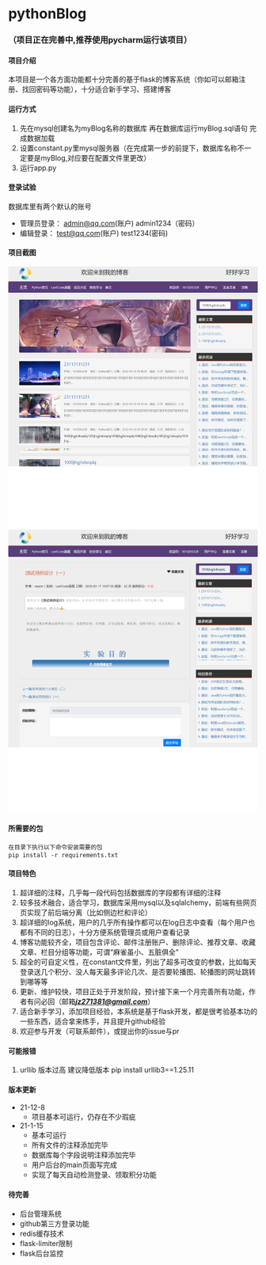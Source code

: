 # pythonBlog

### （项目正在完善中,推荐使用pycharm运行该项目）

#### 项目介绍

本项目是一个各方面功能都十分完善的基于flask的博客系统（你如可以邮箱注册、找回密码等功能），十分适合新手学习、搭建博客



#### 运行方式

1. 先在mysql创建名为myBlog名称的数据库 再在数据库运行myBlog.sql语句 完成数据加载
2. 设置constant.py里mysql服务器（在完成第一步的前提下，数据库名称不一定要是myBlog,对应要在配置文件里更改）
3. 运行app.py

#### 登录试验

数据库里有两个默认的账号

- 管理员登录： admin@qq.com(账户)  admin1234（密码）
- 编辑登录： test@qq.com(账户)  test1234(密码)

#### 项目截图

![主页截图](./.img/主页截图.png)
![内容截图](./.img/内容截图.png)

#### 所需要的包

````
在目录下执行以下命令安装需要的包
pip install -r requirements.txt
````

#### 项目特色

1. 超详细的注释，几乎每一段代码包括数据库的字段都有详细的注释
2. 较多技术融合，适合学习，数据库采用mysql以及sqlalchemy，前端有些网页页实现了前后端分离（比如侧边栏和评论）
3. 超详细的log系统，用户的几乎所有操作都可以在log日志中查看（每个用户也都有不同的日志），十分方便系统管理员或用户查看记录
4. 博客功能较齐全，项目包含评论、邮件注册账户、删除评论、推荐文章、收藏文章、栏目分组等功能，可谓“麻雀虽小、五脏俱全”
5. 超全的可自定义性，在constant文件里，列出了超多可改变的参数，比如每天登录送几个积分、没人每天最多评论几次、是否要轮播图、轮播图的网址跳转到哪等等
6. 更新、维护较快，项目正处于开发阶段，预计接下来一个月完善所有功能，作者有问必回（邮箱***jz271381@gmail.com***）
7. 适合新手学习，添加项目经验，本系统是基于flask开发，都是很考验基本功的一些东西，适合拿来练手，并且提升github经验
8. 欢迎参与开发（可联系邮件），或提出你的issue与pr

#### 可能报错

1. urllib 版本过高 建议降低版本 pip install urllib3==1.25.11

#### 版本更新

- 21-12-8 
    - 项目基本可运行，仍存在不少瑕疵
- 21-1-15 
    - 基本可运行
    - 所有文件的注释添加完毕
    - 数据库每个字段说明注释添加完毕
    - 用户后台的main页面写完成
    - 实现了每天自动检测登录、领取积分功能

#### 待完善

- 后台管理系统
- github第三方登录功能
- redis缓存技术
- flask-limiter限制
- flask后台监控